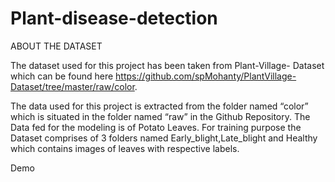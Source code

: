 # Plant-disease-detection
ABOUT THE DATASET

The dataset used for this project has been taken from Plant-Village- Dataset which can be found here https://github.com/spMohanty/PlantVillage-Dataset/tree/master/raw/color.

The data used for this project is extracted from the folder named “color” which is situated in the folder named “raw” in the Github Repository. The Data fed for the modeling is of Potato Leaves. For training purpose the Dataset comprises of 3 folders named Early_blight,Late_blight and Healthy which contains images of leaves with respective labels. 

Demo

